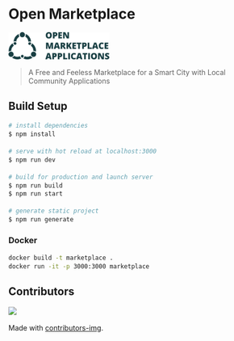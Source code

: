 # Open Marketplace
<img width="200px" src="./assets/logo.svg">

> A Free and Feeless Marketplace for a Smart City with Local Community Applications 

## Build Setup

```bash
# install dependencies
$ npm install

# serve with hot reload at localhost:3000
$ npm run dev

# build for production and launch server
$ npm run build
$ npm run start

# generate static project
$ npm run generate
```


### Docker
```bash
docker build -t marketplace .
docker run -it -p 3000:3000 marketplace

```

## Contributors

<a href="https://github.com/open-marketplace-applications/marketplace/graphs/contributors">
  <img src="https://contributors-img.web.app/image?repo=open-marketplace-applications/marketplace" />
</a>

Made with [contributors-img](https://contributors-img.web.app).